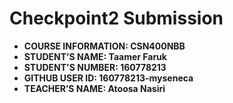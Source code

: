 # Checkpoint2 Submission

- **COURSE INFORMATION: CSN400NBB**
- **STUDENT’S NAME: Taamer Faruk**
- **STUDENT'S NUMBER: 160778213**
- **GITHUB USER ID: 160778213-myseneca**
- **TEACHER’S NAME: Atoosa Nasiri**

```